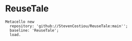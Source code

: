 # ReuseTale

```Smalltalk
Metacello new
  repository: 'github://StevenCostiou/ReuseTale:main'';
  baseline: 'ReuseTale';
  load.
 
